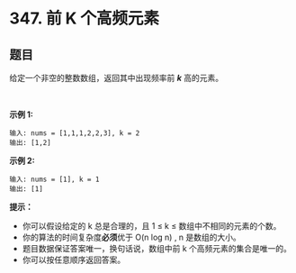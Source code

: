 # 347. 前 K 个高频元素

## 题目

给定一个非空的整数数组，返回其中出现频率前 ***k*** 高的元素。

 

**示例 1:**
```
输入: nums = [1,1,1,2,2,3], k = 2
输出: [1,2]
```
**示例 2:**
```
输入: nums = [1], k = 1
输出: [1]
```

**提示：**

- 你可以假设给定的 k 总是合理的，且 1 ≤ k ≤ 数组中不相同的元素的个数。
- 你的算法的时间复杂度**必须**优于 O(n log n) , n 是数组的大小。
- 题目数据保证答案唯一，换句话说，数组中前 k 个高频元素的集合是唯一的。
- 你可以按任意顺序返回答案。